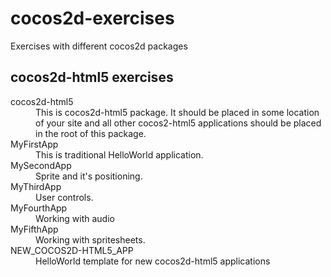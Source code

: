 cocos2d-exercises
=======================

Exercises with different cocos2d packages

cocos2d-html5 exercises
-----------------------
<dl>
<dt>cocos2d-html5</dt>
<dd>This is cocos2d-html5 package. It should be placed in some location of your site and all other cocos2-html5 applications should be placed in the root of this package.</dd>
<dt>MyFirstApp</dt>
<dd>This is traditional HelloWorld application.</dd>
<dt>MySecondApp</dt>
<dd>Sprite and it's positioning.</dd>
<dt>MyThirdApp</dt>
<dd>User controls.</dd>
<dt>MyFourthApp</dt>
<dd>Working with audio</dd>
<dt>MyFifthApp</dt>
<dd>Working with spritesheets.</dd>
<dt>NEW_COCOS2D-HTML5_APP</dt>
<dd>HelloWorld template for new cocos2d-html5 applications</dd>
</dl>